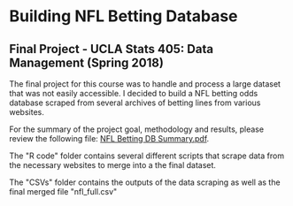 # Building NFL Betting Database

## Final Project - UCLA Stats 405: Data Management (Spring 2018)


The final project for this course was to handle and process a large dataset that was not easily accessible. I decided to build a NFL betting odds database scraped from several archives of betting lines from various websites. 

For the summary of the project goal, methodology and results, please review the following file: [NFL Betting DB Summary.pdf](https://github.com/guy-dotan/ucla-mas405-final/blob/master/NFL%20Betting%20DB%20Summary.pdf).

The "R code" folder contains several different scripts that scrape data from the necessary websites to merge into a the final dataset. 

The "CSVs" folder contains the outputs of the data scraping as well as the final merged file "nfl_full.csv"
